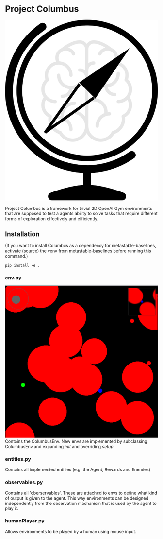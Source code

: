 # Project Columbus

<p align='center'>
  <img src='./icon.svg'>
</p>

Project Columbus is a framework for trivial 2D OpenAI Gym environments that are supposed to test a agents ability to solve tasks that require different forms of exploration effectively and efficiently.  

## Installation
(If you want to install Columbus as a dependency for metastable-baselines, activate (source) the venv from metastable-baselines before running this command.)
```
pip install -e .
```

### env.py
![Screenshot](./img_README.png)  
Contains the ColumbusEnv. New envs are implemented by subclassing ColumbusEnv and expanding _init_ and overriding _setup_.

### entities.py
Contains all implemented entities (e.g. the Agent, Rewards and Enemies)

### observables.py
Contains all 'oberservables'. These are attached to envs to define what kind of output is given to the agent. This way environments can be designed independently from the observation machanism that is used by the agent to play it.

### humanPlayer.py
Allows environments to be played by a human using mouse input.

